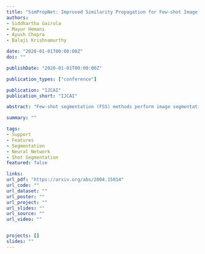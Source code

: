 ```yaml
---
title: "SimPropNet: Improved Similarity Propagation for Few-shot Image Segmentation"
authors:
- Siddhartha Gairola
- Mayur Hemani
- Ayush Chopra
- Balaji Krishnamurthy

date: "2020-01-01T00:00:00Z"
doi: ""

publishDate: "2020-01-01T00:00:00Z"

publication_types: ["conference"]

publication: "IJCAI"
publication_short: "IJCAI"

abstract: "Few-shot segmentation (FSS) methods perform image segmentation for a particular object class in a target (query) image, using a small set of (support) image-mask pairs. Recent deep neural network based FSS methods leverage high-dimensional feature similarity between the foreground features of the support images and the query image features. In this work, we demonstrate gaps in the utilization of this similarity information in existing methods, and present a framework - SimPropNet, to bridge those gaps. We propose to jointly predict the support and query masks to force the support features to share characteristics with the query features. We also propose to utilize similarities in the background regions of the query and support images using a novel foreground-background attentive fusion mechanism. Our method achieves state-of-the-art results for one-shot and five-shot segmentation on the PASCAL-5i dataset. The paper includes detailed analysis and ablation studies for the proposed improvements and quantitative comparisons with contemporary methods."

summary: ""

tags:
- Support
- Features
- Segmentation
- Neural Network
- Shot Segmentation
featured: false

links:
url_pdf: "https://arxiv.org/abs/2004.15014"
url_code: ""
url_dataset: ""
url_poster: ""
url_project: ""
url_slides: ""
url_source: ""
url_video: ""


projects: []
slides: ""
---
```

